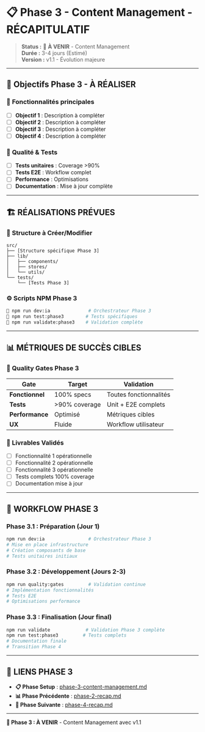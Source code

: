 # 📋 Phase 3 - Content Management - RÉCAPITULATIF

> **Status :** 🔄 **À VENIR** - Content Management  
> **Durée :** 3-4 jours (Estimé)  
> **Version :** v1.1 - Évolution majeure  

---

## 🎯 **Objectifs Phase 3 - À RÉALISER**

### 🎯 **Fonctionnalités principales**
- [ ] **Objectif 1** : Description à compléter
- [ ] **Objectif 2** : Description à compléter
- [ ] **Objectif 3** : Description à compléter
- [ ] **Objectif 4** : Description à compléter

### 🎯 **Qualité & Tests**
- [ ] **Tests unitaires** : Coverage >90%
- [ ] **Tests E2E** : Workflow complet
- [ ] **Performance** : Optimisations
- [ ] **Documentation** : Mise à jour complète

---

## 🏗️ **RÉALISATIONS PRÉVUES**

### **📁 Structure à Créer/Modifier**
```
src/
├── [Structure spécifique Phase 3]
├── lib/
│   ├── components/
│   ├── stores/
│   └── utils/
└── tests/
    └── [Tests Phase 3]
```

### **⚙️ Scripts NPM Phase 3**
```bash
🎯 npm run dev:ia              # Orchestrateur Phase 3
🎯 npm run test:phase3        # Tests spécifiques
🎯 npm run validate:phase3    # Validation complète
```

---

## 📊 **MÉTRIQUES DE SUCCÈS CIBLES**

### **🎯 Quality Gates Phase 3**
| Gate | Target | Validation |
|------|--------|------------|
| **Fonctionnel** | 100% specs | Toutes fonctionnalités |
| **Tests** | >90% coverage | Unit + E2E complets |
| **Performance** | Optimisé | Métriques cibles |
| **UX** | Fluide | Workflow utilisateur |

### **🎯 Livrables Validés**
- [ ] Fonctionnalité 1 opérationnelle
- [ ] Fonctionnalité 2 opérationnelle  
- [ ] Fonctionnalité 3 opérationnelle
- [ ] Tests complets 100% coverage
- [ ] Documentation mise à jour

---

## 🔄 **WORKFLOW PHASE 3**

### **Phase 3.1 : Préparation (Jour 1)**
```bash
npm run dev:ia                # Orchestrateur Phase 3
# Mise en place infrastructure
# Création composants de base
# Tests unitaires initiaux
```

### **Phase 3.2 : Développement (Jours 2-3)**
```bash
npm run quality:gates         # Validation continue
# Implémentation fonctionnalités
# Tests E2E
# Optimisations performance
```

### **Phase 3.3 : Finalisation (Jour final)**
```bash
npm run validate             # Validation Phase 3 complète
npm run test:phase3         # Tests complets
# Documentation finale
# Transition Phase 4
```

---

## 🔗 **LIENS PHASE 3**

- **📋 Phase Setup** : [phase-3-content-management.md](./phase-3-content-management.md)
- **📊 Phase Précédente** : [phase-2-recap.md](./phase-2-recap.md)
- **🔄 Phase Suivante** : [phase-4-recap.md](./phase-4-recap.md)

---

**🎯 Phase 3 : À VENIR** - Content Management avec v1.1